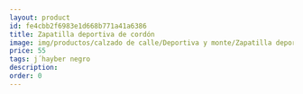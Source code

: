 ```yaml
---
layout: product
id: fe4cbb2f6983e1d668b771a41a6386
title: Zapatilla deportiva de cordón
image: img/productos/calzado de calle/Deportiva y monte/Zapatilla deportiva de cordón=55=j´hayber negro.webp
price: 55
tags: j´hayber negro
description: 
order: 0
---
```

